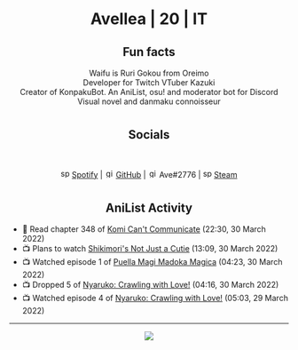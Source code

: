 <h1 align="center">
Avellea | 20 | IT
</h1>



<h2 align="center">
Fun facts
</h2>

<p align="center">
Waifu is Ruri Gokou from Oreimo<br>
Developer for Twitch VTuber Kazuki<br>
Creator of KonpakuBot. An AniList, osu! and moderator bot for Discord<br>
Visual novel and danmaku connoisseur
</p>

<h1>
<h2 align="center">Socials</h2>
<br>
<p align="center">
<img src="https://open.scdn.co/cdn/images/favicon.5cb2bd30.ico" alt="spotify logo" width="16"> <a href="https://open.spotify.com/user/2r8tkjt7qlh7uo7k06z43t63a">Spotify</a> | <img src="https://github.com/fluidicon.png" alt="github logo" width="16"> <a href="https://github.com/Avellea">GitHub</a> | <img src="https://i.imgur.com/ywxedYu.png" alt="github logo" width="16"> Ave#2776 | <img src="https://store.steampowered.com/favicon.ico" alt="spotify logo" width="16"> <a href="https://steamcommunity.com/id/Avellea/">Steam</a>
</p>
<h1>

<h2 align="center">AniList Activity</h2>

<!-- ANILIST_ACTIVITY:start -->

-   📖 Read chapter 348 of [Komi Can't Communicate](https://anilist.co/manga/97852) (22:30, 30 March 2022)
-   📺 Plans to watch [Shikimori's Not Just a Cutie](https://anilist.co/anime/127911) (13:09, 30 March 2022)
-   📺 Watched episode 1 of [Puella Magi Madoka Magica](https://anilist.co/anime/9756) (04:23, 30 March 2022)
-   📺 Dropped 5 of [Nyaruko: Crawling with Love!](https://anilist.co/anime/11785) (04:16, 30 March 2022)
-   📺 Watched episode 4 of [Nyaruko: Crawling with Love!](https://anilist.co/anime/11785) (05:03, 29 March 2022)

<!-- ANILIST_ACTIVITY:end -->


---



<p align="center">
<img src="https://i.pinimg.com/originals/5f/95/04/5f9504eb5a7d27ec7a6121b9e9aa48b3.gif">
<p>
